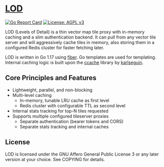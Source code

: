 # [LOD](https://tile.fund/lod)
[![Go Report Card](https://goreportcard.com/badge/github.com/tile-fund/lod)](https://goreportcard.com/report/github.com/tile-fund/lod)
[![License: AGPL v3](https://img.shields.io/badge/License-AGPL%20v3-blue.svg)](https://raw.githubusercontent.com/tile-fund/lod/master/LICENSE)

LOD (Levels of Detail) is a thin vector map tile proxy with in-memory caching
and a slim authentication backend. It can pull from any vector tile server and
will aggressively cache tiles in memory, also storing them in a configured Redis
cluster for faster fetching later.

LOD is written in Go 1.17 using [fiber](https://github.com/gofiber/fiber).
Go templates are used for templating. Internal caching logic is built upon the
[ccache](https://github.com/karlseguin/ccache) library by
[karlseguin](https://github.com/karlseguin).

## Core Principles and Features

- Lightweight, parallel, and non-blocking
- Multi-level caching
    - In-memory, tunable LRU cache as first level
    - Redis cluster with configurable TTL as second level
- Internal stats tracking for top-N tiles requested
- Supports multiple configured tileserver proxies
  - Separate authentication (bearer tokens and CORS)
  - Separate stats tracking and internal caches

## License

LOD is licensed under the GNU Affero General Public License 3 or any later
version at your choice. See COPYING for details.
